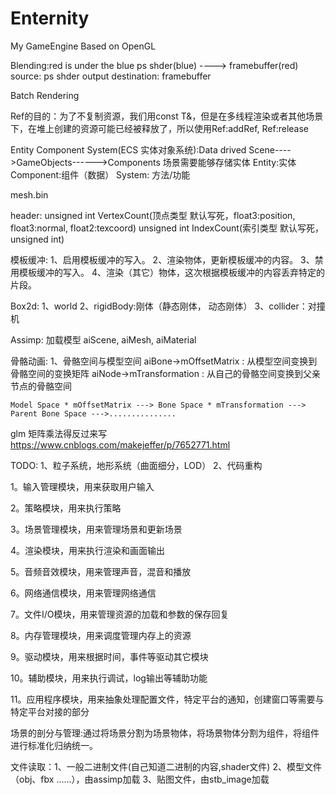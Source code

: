 # Enternity
My GameEngine Based on OpenGL

Blending:red is under the blue 
	ps shder(blue) ----> framebuffer(red)
	source: ps shder output
	destination: framebuffer

Batch Rendering

Ref的目的：为了不复制资源，我们用const T&，但是在多线程渲染或者其他场景下，在堆上创建的资源可能已经被释放了，所以使用Ref:addRef, Ref:release


Entity Component System(ECS 实体对象系统):Data drived
Scene---->GameObjects------>Components
场景需要能够存储实体
Entity:实体  Component:组件（数据） System: 方法/功能


mesh.bin

header:
	unsigned int VertexCount(顶点类型 默认写死，float3:position, float3:normal, float2:texcoord)
	unsigned int IndexCount(索引类型 默认写死，unsigned int)


模板缓冲:
	1、启用模板缓冲的写入。
	2、渲染物体，更新模板缓冲的内容。
	3、禁用模板缓冲的写入。
	4、渲染（其它）物体，这次根据模板缓冲的内容丢弃特定的片段。
	

Box2d: 
	1、world 
	2、rigidBody:刚体（静态刚体， 动态刚体）
	3、collider：对撞机

Assimp: 加载模型 aiScene, aiMesh, aiMaterial

骨骼动画:
	1、骨骼空间与模型空间
	aiBone->mOffsetMatrix : 从模型空间变换到骨骼空间的变换矩阵
	aiNode->mTransformation : 从自己的骨骼空间变换到父亲节点的骨骼空间

	Model Space * mOffsetMatrix ---> Bone Space * mTransformation ---> Parent Bone Space --->...............


glm 矩阵乘法得反过来写
https://www.cnblogs.com/makejeffer/p/7652771.html

TODO: 1、粒子系统，地形系统（曲面细分，LOD）
	  2、代码重构


1。输入管理模块，用来获取用户输入

2。策略模块，用来执行策略

3。场景管理模块，用来管理场景和更新场景

4。渲染模块，用来执行渲染和画面输出

5。音频音效模块，用来管理声音，混音和播放

6。网络通信模块，用来管理网络通信

7。文件I/O模块，用来管理资源的加载和参数的保存回复

8。内存管理模块，用来调度管理内存上的资源

9。驱动模块，用来根据时间，事件等驱动其它模块

10。辅助模块，用来执行调试，log输出等辅助功能

11。应用程序模块，用来抽象处理配置文件，特定平台的通知，创建窗口等需要与特定平台对接的部分


场景的剖分与管理:通过将场景分割为场景物体，将场景物体分割为组件，将组件进行标准化归纳统一。

文件读取：1、一般二进制文件(自己知道二进制的内容,shader文件)
		  2、模型文件（obj、fbx ......），由assimp加载
		  3、贴图文件，由stb_image加载

	